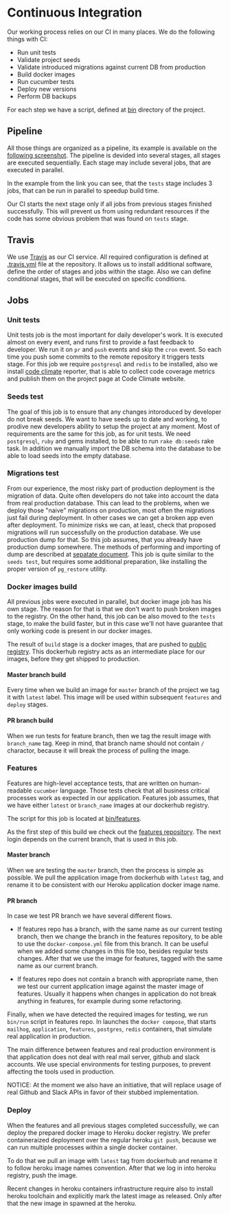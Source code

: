 # Continuous Integration

Our working process relies on our CI in many places. We do the following things with CI:

* Run unit tests
* Validate project seeds
* Validate introduced migrations against current DB from production
* Build docker images
* Run cucumber tests
* Deploy new versions
* Perform DB backups

For each step we have a script, defined at [bin](https://github.com/howtohireme/give-me-poc/tree/master/bin) directory of the project.

## Pipeline

All those things are organized as a pipeline, its example is available on the [following screenshot](https://monosnap.com/file/0gPd5iAHuewAi36xExMCFGHs6nZPj6).
The pipeline is devided into several stages, all stages are executed sequentially. Each stage may include several jobs, that are executed in parallel.

In the example from the link you can see, that the `tests` stage includes 3 jobs, that can be run in parallel to speedup build time.

Our CI starts the next stage only if all jobs from previous stages finished successfully.
This will prevent us from using redundant resources if the code has some obvious problem that was found on `tests` stage.

## Travis

We use [Travis](https://travis-ci.org/howtohireme/give-me-poc) as our CI service.
All required configuration is defined at [.travis.yml](https://github.com/howtohireme/give-me-poc/blob/master/.travis.yml) file at the repository.
It allows us to install additional software, define the order of stages and jobs within the stage.
Also we can define conditional stages, that will be executed on specific conditions.

## Jobs

### Unit tests

Unit tests job is the most important for daily developer's work.
It is executed almost on every event, and runs first to provide a fast feedback to developer.
We run it on `pr` and `push` events and skip the `cron` event.
So each time you push some commits to the remote repository it triggers tests stage.
For this job we require `postgresql` and `redis` to be installed, also we install [code climate](https://codeclimate.com/github/howtohireme/give-me-poc) reporter,
that is able to collect code coverage metrics and publish them on the project page at Code Climate website.

### Seeds test

The goal of this job is to ensure that any changes intoroduced by developer do not break seeds.
We want to have seeds up to date and working, to prodive new developers ability to setup the project at any moment.
Most of requirements are the same for this job, as for unit tests.
We need `postgresql`, `ruby` and gems installed, to be able to run `rake db:seeds` rake task.
In addition we manually import the DB schema into the database to be able to load seeds into the empty database.

### Migrations test

From our experience, the most risky part of production deployment is the migration of data.
Quite often developers do not take into account the data from real production database.
This can lead to the problems, when we deploy those "naive" migrations on production, most often the migrations just fail during deployment.
In other cases we can get a broken app even after deployment.
To minimize risks we can, at least, check that proposed migrations will run successfully on the production database.
We use production dump for that. So this job assumes, that you already have production dump somewhere.
The methods of performing and importing of dump are described at [sepatate document](https://github.com/howtohireme/give-me-poc/blob/master/docs/db_dumps.md).
This job is quite similar to the `seeds test`, but requires some additional preparation, like installing the proper version of `pg_restore` utility.

### Docker images build

All previous jobs were executed in parallel, but docker image job has his own stage.
The reason for that is that we don't want to push broken images to the registry.
On the other hand, this job can be also moved to the `tests` stage, to make the build faster, but in this case we'll not have guarantee that only working code is present in our docker images.

The result of `build` stage is a docker images, that are pushed to [public registry](https://hub.docker.com/u/howtohireme/).
This dockerhub registry acts as an intermediate place for our images, before they get shipped to production.

#### Master branch build

Every time when we build an image for `master` branch of the project we tag it with `latest` label.
This image will be used within subsequent `features` and `deploy` stages.

#### PR branch build

When we run tests for feature branch, then we tag the result image with `branch_name` tag.
Keep in mind, that branch name should not contain `/` charactor, because it will break the process of pulling the image.

### Features

Features are high-level acceptance tests, that are written on human-readable `cucumber` language.
Those tests check that all business critical processes work as expected in our application.
Features job assumes, that we have either `latest` or `branch_name` images at our dockerhub registry.

The script for this job is located at [bin/features](https://github.com/howtohireme/give-me-poc/blob/master/bin/travis-features).

As the first step of this build we check out the [features repository](https://github.com/howtohireme/give-me-poc-features).
The next login depends on the current branch, that is used in this job.

#### Master branch

When we are testing the `master` branch, then the process is simple as possible.
We pull the application image from dockerhub with `latest` tag, and rename it to be consistent with our Heroku application docker image name.

#### PR branch

In case we test PR branch we have several different flows.

* If features repo has a branch, with the same name as our current testing branch, then we change the branch in the features repository, to be able to use
the `docker-compose.yml` file from this branch.
It can be useful when we added some changes in this file too, besides regular tests changes.
After that we use the image for features, tagged with the same name as our current branch.

* If features repo does not contain a branch with appropriate name, then we test our current application image against the master image of features.
Usually it happens when changes in application do not break anything in features, for example during some refactoring.

Finally, when we have detected the required images for testing, we run `bin/run` script in features repo.
In launches the `docker compose`, that starts `mailhog`, `application`, `features`, `postgres`, `redis` containers, that simulate real application in production.

The main difference between features and real production environment is that application does not deal with real mail server, github and slack accounts.
We use special environments for testing purposes, to prevent affecting the tools used in production.

NOTICE: At the moment we also have an initiative, that will replace usage of real Github and Slack APIs in favor of their stubbed implementation.


### Deploy

When the features and all previous stages completed successfully, we can deploy the prepared docker image to Heroku docker registry.
We prefer containeraized deployment over the regular heroku `git push`, because we can run multiple processes within a single docker container.

To do that we pull an image with `latest` tag from dockerhub and rename it to follow heroku image names convention.
After that we log in into heroku registry, push the image.

Recent changes in heroku containers infrastructure require also to install heroku toolchain and explicitly mark the latest image as released.
Only after that the new image in spawned at the heroku.

### 








